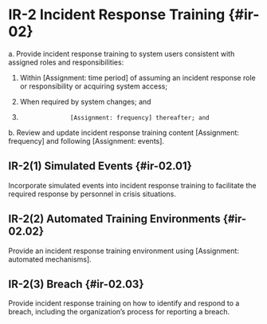 # IR-2 Incident Response Training {#ir-02}

a. Provide incident response training to system users consistent with assigned roles and responsibilities:

1. Within [Assignment: time period] of assuming an incident response role or responsibility or acquiring system access;

2. When required by system changes; and

3. 
                     [Assignment: frequency] thereafter; and

b. Review and update incident response training content [Assignment: frequency] and following [Assignment: events].

## IR-2(1) Simulated Events {#ir-02.01}

Incorporate simulated events into incident response training to facilitate the required response by personnel in crisis situations.

## IR-2(2) Automated Training Environments {#ir-02.02}

Provide an incident response training environment using [Assignment: automated mechanisms].

## IR-2(3) Breach {#ir-02.03}

Provide incident response training on how to identify and respond to a breach, including the organization’s process for reporting a breach.

